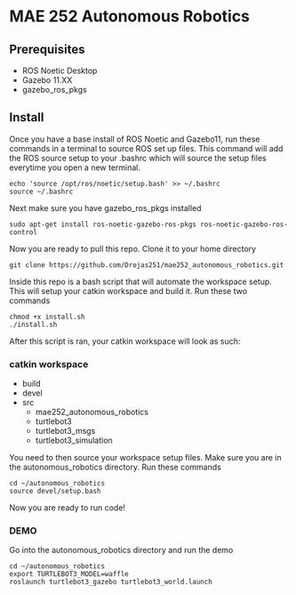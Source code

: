 # MAE 252 Autonomous Robotics

## Prerequisites
  - ROS Noetic Desktop
  - Gazebo 11.XX
  - gazebo_ros_pkgs
  
## Install
Once you have a base install of ROS Noetic and Gazebo11, run these commands in a terminal to source ROS set up files. This command will add the ROS source setup to your .bashrc which will source the setup files everytime you open a new terminal. 

```
echo 'source /opt/ros/noetic/setup.bash' >> ~/.bashrc
source ~/.bashrc
```
Next make sure you have gazebo_ros_pkgs installed

```
sudo apt-get install ros-noetic-gazebo-ros-pkgs ros-noetic-gazebo-ros-control
```
Now you are ready to pull this repo. Clone it to your home directory 

```
git clone https://github.com/Drojas251/mae252_autonomous_robotics.git
```
Inside this repo is a bash script that will automate the workspace setup. This will setup your catkin workspace and build it. Run these two commands 

```
chmod +x install.sh
./install.sh
```


After this script is ran, your catkin workspace will look as such:

### catkin workspace
  - build
  - devel
  - src
    - mae252_autonomous_robotics
    - turtlebot3
    - turtlebot3_msgs
    - turtlebot3_simulation
	

You need to then source your workspace setup files. Make sure you are in the autonomous_robotics directory. Run these commands 

```
cd ~/autonomous_robotics
source devel/setup.bash
```

Now you are ready to run code!

### DEMO
Go into the autonomous_robotics directory and run the demo

```
cd ~/autonomous_robotics
export TURTLEBOT3_MODEL=waffle
roslaunch turtlebot3_gazebo turtlebot3_world.launch
```

